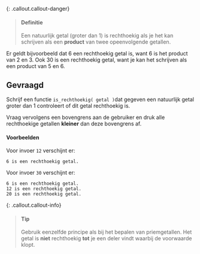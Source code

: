 {: .callout.callout-danger}
> #### Definitie
> Een natuurlijk getal (groter dan 1) is rechthoekig als je het kan schrijven als een **product** van twee opeenvolgende getallen.

Er geldt bijvoorbeeld dat 6 een rechthoekig getal is, want 6 is het product van 2 en 3. Ook 30 is een rechthoekig getal, want je kan het schrijven als een product van 5 en 6.

## Gevraagd
Schrijf een functie `is_rechthoekig( getal )`dat gegeven een natuurlijk getal groter dan 1 controleert of dit getal rechthoekig is.

Vraag vervolgens een bovengrens aan de gebruiker en druk alle rechthoekige getallen **kleiner** dan deze bovengrens af.

#### Voorbeelden
Voor invoer `12` verschijnt er:
```
6 is een rechthoekig getal.
```

Voor invoer `30` verschijnt er:
```
6 is een rechthoekig getal.
12 is een rechthoekig getal.
20 is een rechthoekig getal.
```

{: .callout.callout-info}
> #### Tip
> Gebruik eenzelfde principe als bij het bepalen van priemgetallen. 
> Het getal is **niet** rechthoekig **tot** je een deler vindt waarbij de voorwaarde klopt.
